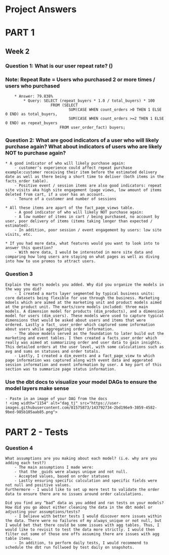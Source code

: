 # Project Answers
# PART 1

## Week 2

### Question 1: What is our user repeat rate? ()
### Note: Repeat Rate = Users who purchased 2 or more times / users who purchased
        * Answer: 79.838%
            * Query: SELECT (repeat_buyers * 1.0 / total_buyers) * 100 
                        FROM (SELECT 
                                SUM(CASE WHEN count_orders >0 THEN 1 ELSE 0 END) as total_buyers, 
                                SUM(CASE WHEN count_orders >=2 THEN 1 ELSE 0 END) as repeat_buyers 
                            FROM user_order_fact) buyers;    

### Question 2: What are good indicators of a user who will likely purchase again? What about indicators of users who are likely NOT to purchase again? 
    * A good indicator of who will likely purchase again: 
        - customer’s experience could affect repeat purchase example:customer receiving their item before the estimated delivery date as well as there being a short time to deliver (both items in the facts_order table).
        - Positive event / session items are also good indicators: repeat site visits aka high site engagement (page views, low amount of items deleted from cart, if a user has an account. 
        - Tenure of a customer and number of sessions 
   
    * All these items are apart of the fact_page_views table. 
        - A good indicator of who will likely NOT purchase again: 
    	- A low number of items in cart / being purchased, no account by user, poor delivery of items (items taking longer than expected / estimated). 
        - In addition, poor session / event engagement by users: low site visits, etc. 

    * If you had more data, what features would you want to look into to answer this question?
        - With more data, I would be interested in more site data and comparing how long users are staying on what pages as well as diving into how to use promos to attract users. 

### Question 3
    Explain the marts models you added. Why did you organize the models in the way you did?
        - I created a marts layer segmented by typical business units: core datasets being flexible for use through the business. Marketing mdoels which are aimed at the marketing unit and product models aimed at the product unit. The marts/core models included: three main models. A dimension model for products (dim_products), and a dimension model for users (dim_users). These models were used to capture typical dimensions that would be asked about users and items that were ordered. Lastly a fact_ user_order which captured some information about users while aggregating order information. 
        - The above models served as the foundation to later build out the marketing and event tables. I then created a facts_user_order which really was aimed at summarizing order and user data to gain insights. This detailed orders at the user level, with some calculations such as avg and sums on statuses and order totals.  
        - Lastly, I created a dim_events and a fact_page_view to which page information was captured along with event data and aggerated session information and event information by user. A key part of this section was to summarize page status information. 
### Use the dbt docs to visualize your model DAGs to ensure the model layers make sense
    - Paste in an image of your DAG from the docs
	! <img width="1154" alt="dag_tj" src="https://user-images.githubusercontent.com/81575873/143792734-2bd196e9-3859-4582-9bed-985b105aab85.png">


# PART 2 - Tests

### Question 4
    What assumptions are you making about each model? (i.e. why are you adding each test?)
        - The main assumptions I made were: 
        - that the _guids were always unique and not null. 
	    - Accepted values, based on order statuses
        - Lastly ensuring specific calculation and specific fields were not null and positive values. 
    Furthermore - I would like to set up more test to validate the order data to ensure there are no issues around order calculations. 
    
    Did you find any “bad” data as you added and ran tests on your models? How did you go about either cleaning the data in the dbt model or adjusting your assumptions/tests?
        - I believe with better tests I would discover more issues within the data. There were no failures of my always_unique or not null, but I would bet that there could be some issues with agg tables. Thus, I would like to revisit to test the data more strictly. I would then filter out some of those one offs assuming there are issues with agg table items. 
        - In addition, to perform daily tests, I would recommend to schedule the dbt run follwoed by test daily on snapshots.    
